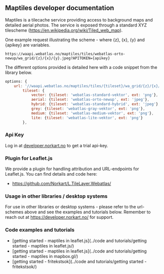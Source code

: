 ## Maptiles developer documentation

Maptiles is a tilecache service providing access to background maps and detailed aerial photos. The service is exposed through a standard XYZ tilescheme (https://en.wikipedia.org/wiki/Tiled_web_map). 

One example request illustrating the scheme - where {z}, {x}, {y} and {apikey} are variables. 

```
https://waapi.webatlas.no/maptiles/tiles/webatlas-orto-newup/wa_grid/{z}/{x}/{y}.jpeg?APITOKEN={apikey}
```



The different options provided is detailed here with a code snippet from the library below.

`````` javascript
options: {
    url: '//waapi.webatlas.no/maptiles/tiles/{tileset}/wa_grid/{z}/{x}/{y}.{ext}?APITOKEN={apikey}',
        tileset: {
            vector: {tileset: 'webatlas-standard-vektor', ext: 'png'},
            aerial: {tileset: 'webatlas-orto-newup', ext: 'jpeg'},
            hybrid: {tileset: 'webatlas-standard-hybrid', ext: 'jpeg'},
            grey: {tileset: 'webatlas-gray-vektor', ext: 'png'},
            medium: {tileset: 'webatlas-medium-vektor', ext: 'png'},
            lite: {tileset: 'webatlas-lite-vektor', ext: 'png'}
        },
``````

### Api Key
Log in at [developer.norkart.no](developer.norkart.no) to get a trial api-key.


### Plugin for Leaflet.js

We provide a plugin for handling attribution and URL-endpoints for Leaflet.js. You can find details and code here: 

* https://github.com/Norkart/L.TileLayer.Webatlas/



### Usage in other libraries / desktop systems

For use in other libraries or desktop systems - please refer to the url-schemes above and see the examples and tutorials below. Remember to reach out at https://developer.norkart.no/ for support. 

### Code examples and tutorials

* [getting started - maptiles in leaflet.js](../code and tutorials/getting started - maptiles in leaflet.js/)
* [getting started - maptiles in leaflet.js](../code and tutorials/getting started - maptiles in mapbox.gl/)
* [getting started - fritekstsok](../code and tutorials/getting started - fritekstsok/)



